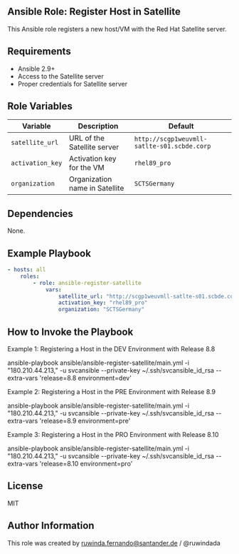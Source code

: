 ## Ansible Role: Register Host in Satellite
This Ansible role registers a new host/VM with the Red Hat Satellite server.

## Requirements
- Ansible 2.9+
- Access to the Satellite server
- Proper credentials for Satellite server

## Role Variables
| Variable | Description | Default |
|----------|-------------|---------|
| `satellite_url` | URL of the Satellite server | `http://scgp1weuvmll-satlte-s01.scbde.corp` |
| `activation_key` | Activation key for the VM | `rhel89_pro` |
| `organization` | Organization name in Satellite | `SCTSGermany` |

## Dependencies
None.

## Example Playbook
```yaml
- hosts: all
    roles:
        - role: ansible-register-satellite
            vars:
                satellite_url: "http://scgp1weuvmll-satlte-s01.scbde.corp"
                activation_key: "rhel89_pro"
                organization: "SCTSGermany"
```
## How to Invoke the Playbook
Example 1: Registering a Host in the DEV Environment with Release 8.8  

ansible-playbook ansible/ansible-register-satellite/main.yml -i "180.210.44.213," -u svcansible --private-key ~/.ssh/svcansible_id_rsa --extra-vars 'release=8.8 environment=dev'

Example 2: Registering a Host in the PRE Environment with Release 8.9  

ansible-playbook ansible/ansible-register-satellite/main.yml -i "180.210.44.213," -u svcansible --private-key ~/.ssh/svcansible_id_rsa --extra-vars 'release=8.9 environment=pre'

Example 3: Registering a Host in the PRO Environment with Release 8.10  

ansible-playbook ansible/ansible-register-satellite/main.yml -i "180.210.44.213," -u svcansible --private-key ~/.ssh/svcansible_id_rsa --extra-vars 'release=8.10 environment=pro'

## License
MIT

## Author Information
This role was created by ruwinda.fernando@santander.de / @ruwindada
